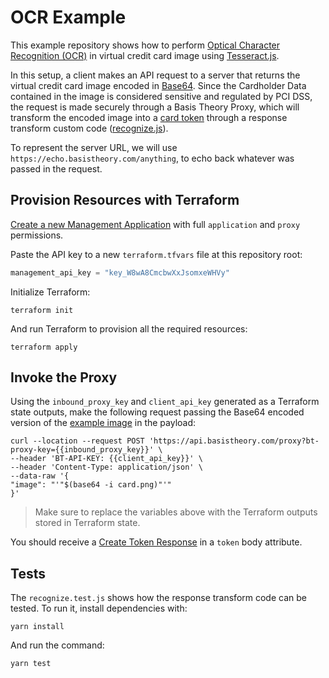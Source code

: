 # OCR Example

This example repository shows how to perform [Optical Character Recognition (OCR)](https://en.wikipedia.org/wiki/Optical_character_recognition) in virtual credit card image using [Tesseract.js](https://tesseract.projectnaptha.com).

In this setup, a client makes an API request to a server that returns the virtual credit card image encoded in [Base64](https://datatracker.ietf.org/doc/html/rfc3548#page-4). Since the Cardholder Data contained in the image is considered sensitive and regulated by PCI DSS, the request is made securely through a Basis Theory Proxy, which will transform the encoded image into a [card token](https://developers.basistheory.com/docs/api/tokens/#card-object) through a response transform custom code ([recognize.js](./recognize.js)).

To represent the server URL, we will use `https://echo.basistheory.com/anything`, to echo back whatever was passed in the request.

## Provision Resources with Terraform

[Create a new Management Application](https://portal.basistheory.com/applications/create?name=Terraform&permissions=application%3Acreate&permissions=application%3Aread&permissions=application%3Aupdate&permissions=application%3Adelete&permissions=proxy%3Acreate&permissions=proxy%3Aread&permissions=proxy%3Aupdate&permissions=proxy%3Adelete&type=management) with full `application` and `proxy` permissions.

Paste the API key to a new `terraform.tfvars` file at this repository root:

```terraform
management_api_key = "key_W8wA8CmcbwXxJsomxeWHVy"
```

Initialize Terraform:

```shell
terraform init
```

And run Terraform to provision all the required resources:

```shell
terraform apply
```

## Invoke the Proxy

Using the `inbound_proxy_key` and `client_api_key` generated as a Terraform state outputs, make the following request passing the Base64 encoded version of the [example image](card.png) in the payload:

```shell
curl --location --request POST 'https://api.basistheory.com/proxy?bt-proxy-key={{inbound_proxy_key}}' \
--header 'BT-API-KEY: {{client_api_key}}' \
--header 'Content-Type: application/json' \
--data-raw '{
"image": "'"$(base64 -i card.png)"'"
}'
```

> Make sure to replace the variables above with the Terraform outputs stored in Terraform state.

You should receive a [Create Token Response](https://developers.basistheory.com/docs/api/tokens/#create-token) in a `token` body attribute. 

## Tests

The `recognize.test.js` shows how the response transform code can be tested. To run it, install dependencies with:

```shell
yarn install
```

And run the command:

```
yarn test
```